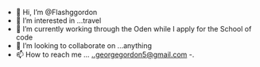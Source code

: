 - 👋 Hi, I’m @Flashggordon
- 👀 I’m interested in ...travel
- 🌱 I’m currently working through the Oden while I apply for the School of code  
- 💞️ I’m looking to collaborate on ...anything
- 📫 How to reach me ... ..georgegordon5@gmail.com
-.

<!---
Flashggordon/Flashggordon is a ✨ special ✨ repository because its `README.md` (this file) appears on your GitHub profile.
You can click the Preview link to take a look at your changes.
--->
